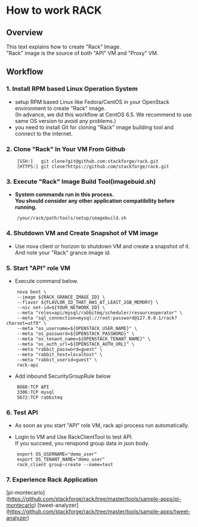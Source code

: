 # How to work RACK

## Overview

This text explains how to create "Rack" Image.  
"Rack" image is the source of both "API" VM and "Proxy" VM.  

## Workflow

### 1. Install RPM based Linux Operation System

* setup RPM based Linux like Fedora/CentOS in your OpenStack environment to create "Rack" image.  
  (In advance, we did this workflow at CentOS 6.5. We recommend to use same OS version to avoid any problems.)  
* you need to install Git for cloning "Rack" image building tool and connect to the internet.  

### 2. Clone "Rack" In Your VM From Github

```
    [SSH:]   git clone?git@github.com:stackforge/rack.git
    [HTTPS:] git clone?https://github.com/stackforge/rack.git
```

### 3. Execute "Rack" Image Build Tool(imagebuid.sh)  

* __System commands run in this process.__  
  __You should consider any other application compatibility before running.__  

```
    /your/rack/path/tools/setup/imagebuild.sh  
```
 
### 4. Shutdown VM and Create Snapshot of VM image

* Use nova client or horizon to shutdown VM and create a snapshot of it.  
  And note your "Rack" grance image id.  

### 5. Start "API" role VM

* Execute command below.  

```
    nova boot \  
    --image ${RACK_GRANCE_IMAGE_ID} \  
    --flavor ${FLAVLOR_ID_THAT_HAS_AT_LEAST_2GB_MEMORY} \  
    --nic net-id=${YOUR_NETWORK_ID} \  
    --meta "roles=api/mysql/rabbitmq/scheduler/resourceoperator" \  
    --meta "sql_connection=mysql://root:password@127.0.0.1/rack?charset=utf8" \  
    --meta "os_username=${OPENSTACK_USER_NAME}" \  
    --meta "os_password=${OPENSTACK_PASSWORD}" \  
    --meta "os_tenant_name=${OPENSTACK_TENANT_NAME}" \  
    --meta "os_auth_url=${OPENSTACK_AUTH_URL}" \  
    --meta "rabbit_password=guest" \  
    --meta "rabbit_host=localhost" \  
    --meta "rabbit_userid=guest" \  
    rack-api
```

* Add inbound SecurityGroupRule below 

```
    8088:TCP API
    3306:TCP mysql
    5672:TCP rabbitmq
```

### 6. Test API

* As soon as you start "API" role VM, rack api process run automatically.  

* Login to VM and Use RackClientTool to test API.  
  If you succeed, you renspond group data in json body. 

```
    export OS_USERNAME="demo_user"
    export OS_TENANT_NAME="demo_user"
    rack_client group-create --name=test
```

### 7. Experience Rack Application
[pi-montecarlo] (https://github.com/stackforge/rack/tree/master/tools/sample-apps/pi-montecarlo)
[tweet-analyzer] (https://github.com/stackforge/rack/tree/master/tools/sample-apps/tweet-analyzer)

